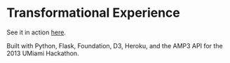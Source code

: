 # Transformational Experience 

See it in action [here](http://fathomless-citadel-1335.herokuapp.com/).

Built with Python, Flask, Foundation, D3, Heroku, and the AMP3 API for the 2013 UMiami Hackathon.
